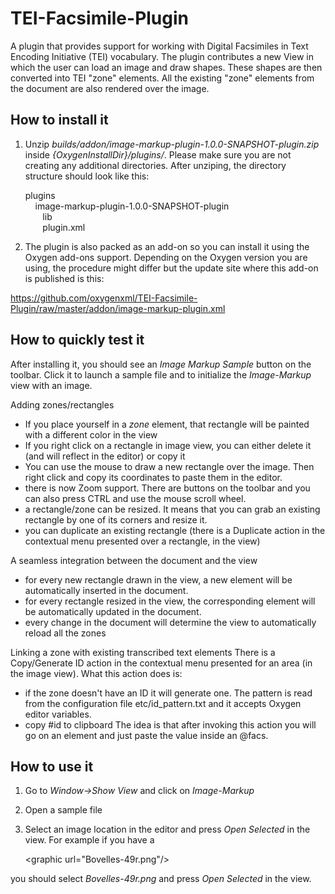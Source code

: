 TEI-Facsimile-Plugin
====================

A plugin that provides support for working with  Digital Facsimiles in Text Encoding Initiative (TEI) vocabulary.   The plugin contributes a new View in which the user can load an image and draw shapes. These shapes are then  converted into TEI "zone" elements. All the existing "zone" elements from the document are also rendered over the image.

How to install it
--------------------
1. Unzip  *builds/addon/image-markup-plugin-1.0.0-SNAPSHOT-plugin.zip* inside *{OxygenInstallDir}/plugins/*. Please make sure you are not creating any additional directories. After unziping, the directory structure should look like this:

    plugins<br />
    &nbsp;&nbsp;&nbsp;&nbsp;image-markup-plugin-1.0.0-SNAPSHOT-plugin<br />
    &nbsp;&nbsp;&nbsp;&nbsp;&nbsp;&nbsp;&nbsp;lib<br />
    &nbsp;&nbsp;&nbsp;&nbsp;&nbsp;&nbsp;&nbsp;plugin.xml <br />


2. The plugin is also packed as an add-on so you can install it using the Oxygen add-ons support. Depending on the Oxygen version you are using, the procedure might differ but the update site where this add-on is published is this: 

https://github.com/oxygenxml/TEI-Facsimile-Plugin/raw/master/addon/image-markup-plugin.xml


How to quickly test it
--------------------
After installing it, you should see an *Image Markup Sample* button  on the toolbar. Click it to launch a sample file and to initialize the *Image-Markup* view with an image.

Adding zones/rectangles
- If you place yourself in a *zone* element, that rectangle will be painted with a different color in the view
- If you right click on a rectangle in image view, you can either delete it (and will reflect in the editor) or copy it
- You can use the mouse to draw a new rectangle over the image. Then right click and copy its coordinates to paste them in the editor.
- there is now Zoom support. There are buttons on the toolbar and you can also press CTRL and use the mouse scroll wheel.
- a rectangle/zone can be resized. It means that you can grab an existing rectangle by one of its corners and resize it.
- you can duplicate an existing rectangle (there is a Duplicate action in the contextual menu presented over a rectangle, in the view)

A seamless integration between the document and the view
- for every new rectangle drawn in the view, a new <zone> element will be automatically inserted in the document.
- for every rectangle resized in the view, the corresponding <zone> element will be automatically updated in the document.
- every change in the document will determine the view to automatically reload all the zones

Linking a zone with existing transcribed text elements
There is a Copy/Generate ID action in the contextual menu presented for an area (in the image view). What this action does is:
- if the zone doesn't have an ID it will generate one. The pattern is read from the configuration file etc/id_pattern.txt and it accepts Oxygen editor variables.
- copy #id to clipboard
The idea is that after invoking this action you will go on an element and just paste the value inside an @facs.


How to use it 
--------------------
1. Go to *Window->Show View* and click on *Image-Markup*
2. Open a sample file
3. Select an image location in the editor and press *Open Selected* in the view. For example if you have a 

	&lt;graphic url="Bovelles-49r.png"/&gt;
	
you should select *Bovelles-49r.png* and press *Open Selected* in the view.
